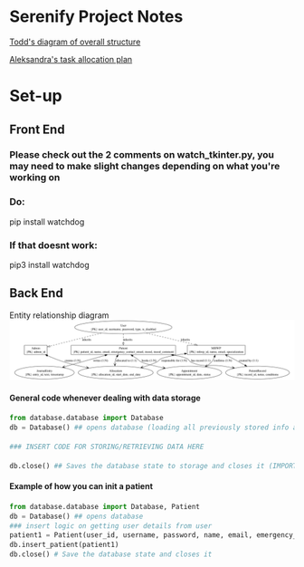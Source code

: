# Serenify Project Notes

[Todd's diagram of overall structure](https://lucid.app/lucidspark/0daace95-f237-4da9-b69d-43f0215e82d1/edit?invitationId=inv_7aa9b477-44f2-47d7-93aa-e2f762b3ea6f&page=0_0#)

[Aleksandra's task allocation plan](task_allocation.pdf)

# Set-up
## Front End
<!-- tkinter is a standalone library within Python so does not require terminal commands -->
### Please check out the 2 comments on watch_tkinter.py, you may need to make slight changes depending on what you're working on


<!-- Download watchdog so that you have an automatically live preview to show you how your work looks for the user on the frontend. -->

### Do:
<p>pip install watchdog</p>

### If that doesnt work:
<p>pip3 install watchdog</p> 

## Back End
Entity relationship diagram
![ER diagram](database/ERdiagram/serenify_erd.png)

#### General code whenever dealing with data storage

```python
from database.database import Database
db = Database() ## opens database (loading all previously stored info automatically)

### INSERT CODE FOR STORING/RETRIEVING DATA HERE

db.close() ## Saves the database state to storage and closes it (IMPORTANT, CHANGES WON'T BE SAVED OTHERWISE)
```

#### Example of how you can init a patient
```python
from database.database import Database, Patient
db = Database() ## opens database
### insert logic on getting user details from user
patient1 = Patient(user_id, username, password, name, email, emergency_contact_email, mood, mood_comment, is_disabled)
db.insert_patient(patient1)
db.close() # Save the database state and closes it 

 